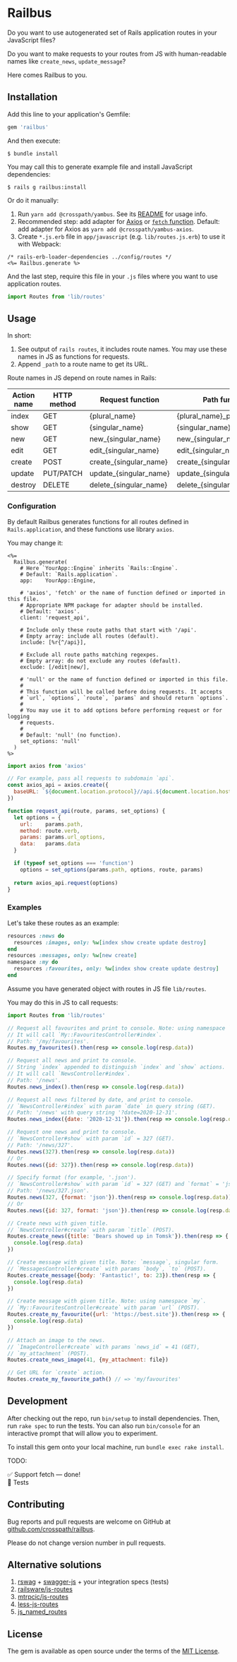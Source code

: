 # Railbus

Do you want to use autogenerated set of Rails application routes in your
JavaScript files?

Do you want to make requests to your routes from JS with human-readable names
like `create_news`, `update_message`?

Here comes Railbus to you.

## Installation

Add this line to your application's Gemfile:

```ruby
gem 'railbus'
```

And then execute:

    $ bundle install

You may call this to generate example file and install JavaScript dependencies:

    $ rails g railbus:install

Or do it manually:

1. Run `yarn add @crosspath/yambus`. See its [README][1] for usage info.
2. Recommended step: add adapter for [Axios][2] or [`fetch` function][3].
   Default: add adapter for Axios as `yarn add @crosspath/yambus-axios`.
3. Create `*.js.erb` file in `app/javascript` (e.g. `lib/routes.js.erb`)
   to use it with Webpack:

```erb
/* rails-erb-loader-dependencies ../config/routes */
<%= Railbus.generate %>
```

And the last step, require this file in your `.js` files where you want to use
application routes.

```js
import Routes from 'lib/routes'
```

[1]: https://github.com/crosspath/yambus
[2]: https://github.com/crosspath/yambus/blob/master/adapters/axios/README.md
[3]: https://github.com/crosspath/yambus/blob/master/adapters/fetch/README.md

## Usage

In short:

1. See output of `rails routes`, it includes route names. You may use these
   names in JS as functions for requests.
2. Append `_path` to a route name to get its URL.

Route names in JS depend on route names in Rails:

Action name | HTTP method | Request function       | Path function
------------|-------------|------------------------|----------------------------
index       | GET         | {plural_name}          | {plural_name}_path
show        | GET         | {singular_name}        | {singular_name}_path
new         | GET         | new_{singular_name}    | new_{singular_name}_path
edit        | GET         | edit_{singular_name}   | edit_{singular_name}_path
create      | POST        | create_{singular_name} | create_{singular_name}_path
update      | PUT/PATCH   | update_{singular_name} | update_{singular_name}_path
destroy     | DELETE      | delete_{singular_name} | delete_{singular_name}_path

### Configuration

By default Railbus generates functions for all routes defined
in `Rails.application`, and these functions use library `axios`.

You may change it:

```erb
<%=
  Railbus.generate(
    # Here `YourApp::Engine` inherits `Rails::Engine`.
    # Default: `Rails.application`.
    app:    YourApp::Engine,

    # 'axios', 'fetch' or the name of function defined or imported in this file.
    # Appropriate NPM package for adapter should be installed.
    # Default: 'axios'.
    client: 'request_api',

    # Include only these route paths that start with '/api'.
    # Empty array: include all routes (default).
    include: [%r{^/api}],

    # Exclude all route paths matching regexpes.
    # Empty array: do not exclude any routes (default).
    exclude: [/edit|new/],

    # 'null' or the name of function defined or imported in this file.
    #
    # This function will be called before doing requests. It accepts
    # `url`, `options`, `route`, `params` and should return `options`.
    #
    # You may use it to add options before performing request or for logging
    # requests.
    #
    # Default: 'null' (no function).
    set_options: 'null'
  )
%>
```
```js
import axios from 'axios'

// For example, pass all requests to subdomain `api`.
const axios_api = axios.create({
  baseURL: `${document.location.protocol}//api.${document.location.host}/`
})

function request_api(route, params, set_options) {
  let options = {
    url:    params.path,
    method: route.verb,
    params: params.url_options,
    data:   params.data
  }

  if (typeof set_options === 'function')
    options = set_options(params.path, options, route, params)
  
  return axios_api.request(options)
}
```

### Examples

Let's take these routes as an example:

```ruby
resources :news do
  resources :images, only: %w[index show create update destroy]
end
resources :messages, only: %w[new create]
namespace :my do
  resources :favourites, only: %w[index show create update destroy]
end
```

Assume you have generated object with routes in JS file `lib/routes`.

You may do this in JS to call requests:

```js
import Routes from 'lib/routes'

// Request all favourites and print to console. Note: using namespace `my`.
// It will call `My::FavouritesController#index`.
// Path: '/my/favourites'.
Routes.my_favourites().then(resp => console.log(resp.data))

// Request all news and print to console.
// String `index` appended to distinguish `index` and `show` actions.
// It will call `NewsController#index`.
// Path: '/news'.
Routes.news_index().then(resp => console.log(resp.data))

// Request all news filtered by date, and print to console.
// `NewsController#index` with param `date` in query string (GET).
// Path: '/news' with query string '?date=2020-12-31'.
Routes.news_index({date: '2020-12-31'}).then(resp => console.log(resp.data))

// Request one news and print to console.
// `NewsController#show` with param `id` = 327 (GET).
// Path: '/news/327'.
Routes.news(327).then(resp => console.log(resp.data))
// Or
Routes.news({id: 327}).then(resp => console.log(resp.data))

// Specify format (for example, '.json').
// `NewsController#show` with param `id` = 327 (GET) and `format` = 'json'.
// Path: '/news/327.json'.
Routes.news(327, {format: 'json'}).then(resp => console.log(resp.data))
// Or
Routes.news({id: 327, format: 'json'}).then(resp => console.log(resp.data))

// Create news with given title.
// `NewsController#create` with param `title` (POST).
Routes.create_news({title: 'Bears showed up in Tomsk'}).then(resp => {
  console.log(resp.data)
})

// Create message with given title. Note: `message`, singular form.
// `MessagesController#create` with params `body`, `to` (POST).
Routes.create_message({body: 'Fantastic!', to: 23}).then(resp => {
  console.log(resp.data)
})

// Create message with given title. Note: using namespace `my`.
// `My::FavouritesController#create` with param `url` (POST).
Routes.create_my_favourite({url: 'https://best.site'}).then(resp => {
  console.log(resp.data)
})

// Attach an image to the news.
// `ImageController#create` with params `news_id` = 41 (GET),
// `my_attachment` (POST).
Routes.create_news_image(41, {my_attachment: file})

// Get URL for `create` action.
Routes.create_my_favourite_path() // => 'my/favourites'
```

## Development

After checking out the repo, run `bin/setup` to install dependencies.
Then, run `rake spec` to run the tests. You can also run `bin/console` for
an interactive prompt that will allow you to experiment.

To install this gem onto your local machine, run `bundle exec rake install`.

TODO:

:white_check_mark: Support fetch — done!\
:black_square_button: Tests

## Contributing

Bug reports and pull requests are welcome on GitHub at
[github.com/crosspath/railbus](https://github.com/crosspath/railbus).

Please do not change version number in pull requests.

## Alternative solutions

1. [rswag](https://github.com/rswag/rswag) +
   [swagger-js](https://github.com/swagger-api/swagger-js) +
   your integration specs (tests)
2. [railsware/js-routes](https://github.com/railsware/js-routes)
3. [mtrpcic/js-routes](https://github.com/mtrpcic/js-routes)
4. [less-js-routes](https://github.com/stevenbristol/less-js-routes)
5. [js_named_routes](https://github.com/jsierles/js_named_routes)

## License

The gem is available as open source under the terms of
the [MIT License](https://opensource.org/licenses/MIT).
